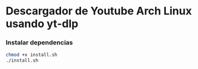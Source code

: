 # Descargador de Youtube Arch Linux usando yt-dlp

### Instalar dependencias
```sh
chmod +x install.sh
./install.sh
```
